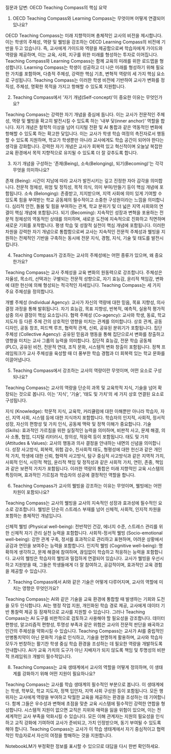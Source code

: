 질문과 답변: OECD Teaching Compass의 핵심 요약
1. OECD Teaching Compass와 Learning Compass는 무엇이며 어떻게 연결되어 있나요?

OECD Teaching Compass는 미래 지향적이며 총체적인 교사의 비전을 제시합니다. 이는 학생의 주체성, 역량 및 웰빙을 강조하는 OECD Learning Compass의 비전에 기반을 두고 있습니다. 즉, 교사에게 가이드와 역량을 제공함으로써 학습자에게 가이드와 역량을 제공하며, 이는 교육, 사회, 지구를 위한 미래를 형성하는 투자로 이어집니다. Teaching Compass와 Learning Compass는 함께 교육의 미래를 위한 로드맵을 형성합니다. Learning Compass는 학생이 성공하고 더 나은 미래를 형성하기 위해 필요한 가치를 포함하며, 다층적 주체성, 강력한 핵심 기초, 변혁적 역량의 세 가지 핵심 요소로 구성됩니다. Teaching Compass는 이러한 학생 비전에 기반하여 교사가 변화를 정직성, 주체성, 명확한 목적을 가지고 항해할 수 있도록 지원합니다.

2. Teaching Compass에서 '자기 개념(Self-concept)'이 중요한 이유는 무엇인가요?

Teaching Compass는 강력한 자기 개념을 중심에 둡니다. 이는 교사가 전문적인 주체성, 역량 및 웰빙을 확고히 발전시킬 수 있도록 하는 '내부 닻(inner anchor)' 역할을 합니다. 자기 개념은 철학적 이상을 넘어 디지털 전환 및 AI 통합과 같은 역동적인 변화에 항해할 수 있도록 하는 확고한 닻입니다. 이는 교사가 학생 학습 여정의 촉진자로서 행동할 수 있도록 지원하며, 학교가 학생뿐만 아니라 교사에게도 학습 공간이 되어야 한다는 생각을 강화합니다. 강력한 자기 개념은 교사가 회복력 있고 혁신적이며 오늘날 복잡한 교육 환경에서 목적 지향적으로 유지될 수 있도록 더 잘 갖추도록 합니다.

3. 자기 개념을 구성하는 '존재(Being), 소속(Belonging), 되기(Becoming)'는 각각 무엇을 의미하나요?

존재 (Being): 시간이 지남에 따라 교사가 발전시키는 깊고 진정한 자아 감각을 의미합니다. 전문적 정체성, 위엄 및 정직성, 목적 의식, 의미 부여/만들기 등이 핵심 개념에 포함됩니다.
소속 (Belonging): 존중받고, 지지받으며, 지역 사회에 의미 있게 기여할 수 있도록 힘을 부여받는 학교 공동체의 필수적이고 소중한 구성원이라는 느낌을 의미합니다. 심리적 안전, 돌봄 및 힘을 부여하는 관계, 학교 분위기 및 더 넓은 지역 사회와의 연결이 핵심 개념에 포함됩니다.
되기 (Becoming): 지속적인 성장과 변혁을 포용하는 전문적 정체성의 역동적인 상태를 의미하며, 새로운 도전에 지속적으로 진화하고 직면하며 새로운 기회를 포착합니다. 평생 학습 및 성찰적 실천이 핵심 개념에 포함됩니다.
이러한 차원을 강력한 자기 개념으로 통합함으로써 교사는 지속적인 전문적 주체성과 웰빙을 지원하는 전체적인 기반을 구축하는 동시에 전문 지식, 경험, 지식, 기술 및 태도를 발전시킵니다.

4. Teaching Compass가 강조하는 교사의 주체성에는 어떤 종류가 있으며, 왜 중요한가요?

Teaching Compass는 교사 주체성을 교육 변화의 원동력으로 강조합니다. 주체성은 자율성, 목소리, 선택과는 구별되는 전문적 성향으로, 자기 효능감, 윤리적 책임감, 변화에 대한 헌신에 의해 형성되는 적극적인 자세입니다. Teaching Compass는 세 가지 주요 주체성을 정의합니다.

개별 주체성 (Individual Agency): 교사가 자신의 역량에 대한 믿음, 목표 지향성, 의사 결정 과정을 통해 발휘됩니다. 자기 효능감, 목표 지향성, 반복적, 예측적, 실용적 평가적 삼중 의사 결정이 핵심 요소입니다.
협력 주체성 (Co-agency): 교사와 학생, 동료, 학교 지도자 등 다른 주체 간의 상호적인 영향을 미치는 관계를 의미합니다. 상호 관계, 공동 디자인, 공동 창조, 피드백 루프, 협력적 관계, 신뢰, 공유된 분위기가 포함됩니다.
집단 주체성 (Collective Agency): 공유된 믿음과 행동을 통해 집단으로서 변화를 창출하고 영향을 미치는 교사 그룹의 능력을 의미합니다. 집단적 효능감, 전문 학습 공동체 (PLC), 공유된 비전, 전문적 연대, 조직 문화, 시스템적 변화 창출이 포함됩니다.
정책 프레임워크가 교사 주체성을 육성할 때 더 풍부한 학습 경험과 더 회복력 있는 학교 문화를 이끌어냅니다.

5. Teaching Compass에서 강조하는 교사의 역량이란 무엇이며, 어떤 요소로 구성되나요?

Teaching Compass는 교사의 역량을 단순히 과목 및 교육학적 지식, 기술을 넘어 확장되는 것으로 봅니다. 이는 '지식', '기술', '태도 및 가치'의 세 가지 상호 연결된 요소로 구성됩니다.

지식 (Knowledge): 학문적 지식, 교육학, 커리큘럼에 대한 이해뿐만 아니라 학습자, 자신, 지역 사회, 시스템 등에 대한 지식까지 포함합니다. 학습자의 인지적, 사회적, 정서적 성장, 자신의 편향성 및 가치 인식, 공동체 맥락 및 정책 이해가 중요합니다.
기술 (Skills): 효과적인 가르침을 위한 실질적인 능력을 의미하며, 비판적 사고, 문제 해결, 의사 소통, 협업, 디지털 리터러시, 창의성, 적응력 등이 포함됩니다.
태도 및 가치 (Attitudes & Values): 교사의 행동과 의사 결정을 안내하는 내면의 신념을 의미합니다. 성장 사고방식, 회복력, 위험 감수, 친사회적 태도, 형평성에 대한 헌신과 같은 개인적 가치, 학생에 대한 신뢰, 협력적 사고방식, 탐구 중심적 사고방식과 같은 지역적 가치, 사회적 인식, 시민적 책임, 윤리적 책임 및 정직성과 같은 사회적 가치, 연민, 존중, 책임과 같은 보편적 가치가 포함됩니다.
이러한 역량의 통합은 미래 지향적인 교육 시스템의 특징이며, 효과적인 가르침과 학습자의 성공에 결정적인 역할을 합니다.

6. Teaching Compass가 교사의 웰빙을 강조하는 이유는 무엇이며, 웰빙에는 어떤 차원이 포함되나요?

Teaching Compass는 교사의 웰빙을 교사의 지속적인 성장과 효과성에 필수적인 요소로 강조합니다. 웰빙은 단순히 스트레스 부재를 넘어 신체적, 사회적, 인지적 차원을 포함하는 총체적인 개념입니다.

신체적 웰빙 (Physical well-being): 전반적인 건강, 에너지 수준, 스트레스 관리를 위한 신체적 자기 관리 실천 능력을 포함합니다.
사회적-정서적 웰빙 (Socio-emotional well-being): 강한 관계 구축, 정서를 효과적으로 관리하고 표현하며, 어려운 상황에서 공감과 연민을 보여주는 능력을 포함합니다.
인지적 웰빙 (Cognitive well-being): 명확하게 생각하고, 문제 해결에 참여하며, 끊임없이 학습하고 적응하는 능력을 포함합니다.
교사의 웰빙은 학습자의 웰빙과 밀접하게 연결되어 있습니다. 교사가 웰빙을 우선시하고 지원받을 때, 그들은 학생들에게 더 잘 참여하고, 공감적이며, 효과적인 교육 경험을 제공할 수 있습니다.

7. Teaching Compass에서 AI와 같은 기술은 어떻게 다루어지며, 교사의 역할에 미치는 영향은 무엇인가요?

Teaching Compass는 AI와 같은 기술을 교육 환경에 통합할 때 발생하는 기회와 도전을 모두 인식합니다. AI는 행정 작업 지원, 개인화된 학습 경로 제공, 교사에게 데이터 기반 통찰력 제공 등 잠재적으로 교사를 지원할 수 있습니다. 그러나 Teaching Compass는 AI 도구를 비판적으로 검토하고 사용해야 할 필요성을 강조합니다. 데이터 편향성, 알고리즘적 편향성, 투명성 부족과 같은 위험은 교사의 전문적 판단을 왜곡하고 인간의 주체성을 약화시킬 수 있습니다. Teaching Compass는 교사가 AI를 중립적인 만병통치약이 아닌 문화적 기술로 인식하고, 기술을 현명하게 활용하며, 교사와 학습자 모두가 번창하는 활기찬 학생 중심 학습 환경을 조성하는 데 필요한 역량을 개발하도록 안내합니다. AI가 교육 가치의 도구가 아닌 지배자가 되지 않도록 책임 및 투명성의 비판적 프레임워크 개발이 필수적입니다.

8. Teaching Compass는 교육 생태계에서 교사의 역할을 어떻게 정의하며, 이 생태계를 강화하기 위해 어떤 지원이 필요하나요?

Teaching Compass는 교사를 학습 생태계의 필수적인 부분으로 봅니다. 이 생태계에는 학생, 학부모, 학교 지도자, 정책 입안자, 지역 사회 구성원 등이 포함됩니다. 모든 행위자는 교사에게 역량을 부여하고 탁월한 교육을 제공하는 환경을 조성하는 데 기여합니다. 함께 그들은 우수성과 변혁에 초점을 맞춘 교육 시스템에 필수적인 강력한 연합을 형성합니다. 시스템적 지원이 없으면 교직은 지위와 매력을 잃을 위험이 있으며, 이는 전 세계적인 교사 부족을 악화시킬 수 있습니다. 모든 이해 관계자는 지원의 필요성을 인식하고 교직 강화에 기여하여 교사가 준비되고, 가치 인정받으며, 동기 부여될 수 있도록 해야 합니다. Teaching Compass는 교사가 이 학습 생태계에서 자기 중심적이고 협력적인 학습자로서 자신의 여정을 항해하는 것을 지원합니다.

NotebookLM가 부정확한 정보를 표시할 수 있으므로 대답을 다시 한번 확인하세요.
